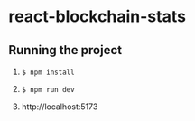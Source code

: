 # react-blockchain-stats

## Running the project
1. `$ npm install`

2. `$ npm run dev`

3. http://localhost:5173
